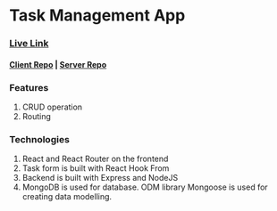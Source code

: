 # Task Management App

### [Live Link](https://main--adorable-chebakia-fed921.netlify.app/)

#### [Client Repo](https://github.com/StepAsideLiL/task-management-app-reactjs) | [Server Repo](https://github.com/StepAsideLiL/task-management-app-server)

### Features

1. CRUD operation
2. Routing

### Technologies

1. React and React Router on the frontend
2. Task form is built with React Hook From
3. Backend is built with Express and NodeJS
4. MongoDB is used for database. ODM library Mongoose is used for creating data modelling.
